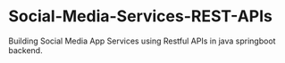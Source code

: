 # Social-Media-Services-REST-APIs
Building Social Media App Services using Restful APIs in java springboot backend.

